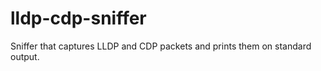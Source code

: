 lldp-cdp-sniffer
================

Sniffer that captures LLDP and CDP packets and prints them on standard output.
